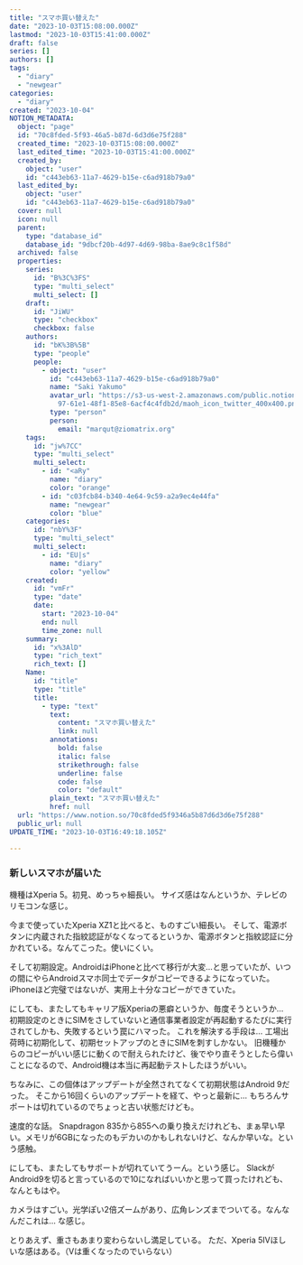 ```yaml
---
title: "スマホ買い替えた"
date: "2023-10-03T15:08:00.000Z"
lastmod: "2023-10-03T15:41:00.000Z"
draft: false
series: []
authors: []
tags:
  - "diary"
  - "newgear"
categories:
  - "diary"
created: "2023-10-04"
NOTION_METADATA:
  object: "page"
  id: "70c8fded-5f93-46a5-b87d-6d3d6e75f288"
  created_time: "2023-10-03T15:08:00.000Z"
  last_edited_time: "2023-10-03T15:41:00.000Z"
  created_by:
    object: "user"
    id: "c443eb63-11a7-4629-b15e-c6ad918b79a0"
  last_edited_by:
    object: "user"
    id: "c443eb63-11a7-4629-b15e-c6ad918b79a0"
  cover: null
  icon: null
  parent:
    type: "database_id"
    database_id: "9dbcf20b-4d97-4d69-98ba-8ae9c8c1f58d"
  archived: false
  properties:
    series:
      id: "B%3C%3FS"
      type: "multi_select"
      multi_select: []
    draft:
      id: "JiWU"
      type: "checkbox"
      checkbox: false
    authors:
      id: "bK%3B%5B"
      type: "people"
      people:
        - object: "user"
          id: "c443eb63-11a7-4629-b15e-c6ad918b79a0"
          name: "Saki Yakumo"
          avatar_url: "https://s3-us-west-2.amazonaws.com/public.notion-static.com/3ad1c4\
            97-61e1-48f1-85e8-6acf4c4fdb2d/maoh_icon_twitter_400x400.png"
          type: "person"
          person:
            email: "marqut@ziomatrix.org"
    tags:
      id: "jw%7CC"
      type: "multi_select"
      multi_select:
        - id: "<aRy"
          name: "diary"
          color: "orange"
        - id: "c03fcb84-b340-4e64-9c59-a2a9ec4e44fa"
          name: "newgear"
          color: "blue"
    categories:
      id: "nbY%3F"
      type: "multi_select"
      multi_select:
        - id: "EU|s"
          name: "diary"
          color: "yellow"
    created:
      id: "vmFr"
      type: "date"
      date:
        start: "2023-10-04"
        end: null
        time_zone: null
    summary:
      id: "x%3AlD"
      type: "rich_text"
      rich_text: []
    Name:
      id: "title"
      type: "title"
      title:
        - type: "text"
          text:
            content: "スマホ買い替えた"
            link: null
          annotations:
            bold: false
            italic: false
            strikethrough: false
            underline: false
            code: false
            color: "default"
          plain_text: "スマホ買い替えた"
          href: null
  url: "https://www.notion.so/70c8fded5f9346a5b87d6d3d6e75f288"
  public_url: null
UPDATE_TIME: "2023-10-03T16:49:18.105Z"

---
```

<link rel="stylesheet" href="https://cdn.jsdelivr.net/npm/katex@0.16.2/dist/katex.min.css" integrity="sha384-bYdxxUwYipFNohQlHt0bjN/LCpueqWz13HufFEV1SUatKs1cm4L6fFgCi1jT643X" crossorigin="anonymous">


### 新しいスマホが届いた


機種はXperia 5。初見、めっちゃ細長い。
サイズ感はなんというか、テレビのリモコンな感じ。


今まで使っていたXperia XZ1と比べると、ものすごい細長い。
そして、電源ボタンに内蔵された指紋認証がなくなってるというか、電源ボタンと指紋認証に分かれている。なんてこった。使いにくい。


そして初期設定。AndroidはiPhoneと比べて移行が大変…と思っていたが、いつの間にやらAndroidスマホ同士でデータがコピーできるようになっていた。iPhoneほど完璧ではないが、実用上十分なコピーができていた。


にしても、またしてもキャリア版Xperiaの悪癖というか、毎度そうというか… 初期設定のときにSIMをさしていないと通信事業者設定が再起動するたびに実行されてしかも、失敗するという罠にハマった。
これを解決する手段は… 工場出荷時に初期化して、初期セットアップのときにSIMを刺すしかない。
旧機種からのコピーがいい感じに動くので耐えられたけど、後でやり直そうとしたら偉いことになるので、Android機は本当に再起動テストしたほうがいい。


ちなみに、この個体はアップデートが全然されてなくて初期状態はAndroid 9だった。 そこから16回くらいのアップデートを経て、やっと最新に… もちろんサポートは切れているのでちょっと古い状態だけども。


速度的な話。 Snapdragon 835から855への乗り換えだけれども、まぁ早い早い。メモリが6GBになったのもデカいのかもしれないけど、なんか早いな。という感触。


にしても、またしてもサポートが切れていてうーん。という感じ。
SlackがAndroid9を切ると言っているので10になればいいかと思って買ったけれども、なんともはや。


カメラはすごい。光学ぽい2倍ズームがあり、広角レンズまでついてる。なんなんだこれは… な感じ。


とりあえず、重さもあまり変わらないし満足している。
ただ、Xperia 5IVほしいな感はある。（Vは重くなったのでいらない）

